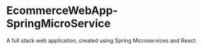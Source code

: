 # EcommerceWebApp-SpringMicroService
A full stack web application, created using Spring Microservices and React.
